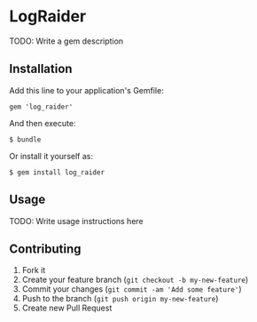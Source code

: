 # LogRaider

TODO: Write a gem description

## Installation

Add this line to your application's Gemfile:

    gem 'log_raider'

And then execute:

    $ bundle

Or install it yourself as:

    $ gem install log_raider

## Usage

TODO: Write usage instructions here

## Contributing

1. Fork it
2. Create your feature branch (`git checkout -b my-new-feature`)
3. Commit your changes (`git commit -am 'Add some feature'`)
4. Push to the branch (`git push origin my-new-feature`)
5. Create new Pull Request
